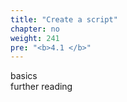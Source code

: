 ```yaml
---
title: "Create a script"
chapter: no
weight: 241
pre: "<b>4.1 </b>"
---
```


basics<br>
further reading
